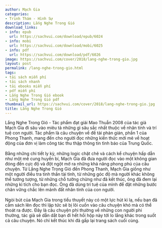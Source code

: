 ```yaml
---
author: Mạch Gia
categories:
- Trinh Thám - Hình Sự
description: Lắng Nghe Trong Gió
download_links:
- info: epub
  url: https://sachvui.com/download/epub/6024
- info: mobi
  url: https://sachvui.com/download/mobi/6025
- info: pdf
  url: https://sachvui.com/download/pdf/6026
image: https://sachvui.com/cover/2018/lang-nghe-trong-gio.jpg
layout: post
permalink: /lang-nghe-trong-gio.html
tags:
- tải sách miễn phí
- tải sách nhanh
- tải ebooks miễn phí
- pdf miễn phí
- Lắng Nghe Trong Gió ebook
- Lắng Nghe Trong Gió pdf
thumbnail_url: https://sachvui.com/cover/2018/lang-nghe-trong-gio.jpg
title: Lắng Nghe Trong Gió
---
```


 <div class="item-desc text-justify"> <p>Lắng Nghe Trong Gió - Tác phẩm đạt giải Mao Thuẫn 2008 của tác giả Mạch Gia đi sâu vào miêu tả những gì sâu sắc nhất thuộc về nhân tính và trí tuệ con người. Tác phẩm là câu chuyện về đề tài phản gián, phần 1 của Phong Thanh, mang đến cho người đọc những kiến thức mới mẻ về hoạt động của đơn vị làm công tác thu thập thông tin tình báo của Trung Quốc.<br><br>Bằng những chi tiết ly kỳ, những logic chặt chẽ và cách kể chuyện hấp dẫn như một mê cung huyền bí, Mạch Gia đã đưa người đọc vào một không gian đóng đến cực độ và đột ngột mở ra những khả năng phong phú của câu chuyện. Từ Lắng Nghe Trong Gió đến Phong Thanh, Mạch Gia giống như một người điều tra tinh thần tài tình, từ những góc độ mà người khác không thể tưởng tượng, từ những chỗ tưởng chừng như đã kết thúc, ông đã đem lại những kì tích cho bạn đọc. Ông đã dùng trí tuệ của mình để đặt những bước chân vững chắc lên mảnh đất nhân tính của con người.<br><br>Ngòi bút của Mạch Gia trong tiểu thuyết này có một lực hút kì lạ, nếu bạn đã cầm sách lên đọc thì lập tức sẽ bị lôi cuốn vào câu chuyện khó mà có thể thoát ra được. Đây là câu chuyện phi thường về những con người phi thường, tác giả sẽ dẫn dắt bạn đi hết hồi hộp này tới lo lắng khác trong suốt cả câu chuyện. Nó chỉ kết thúc khi đã gấp lại trang sách cuối cùng.</p> </div>